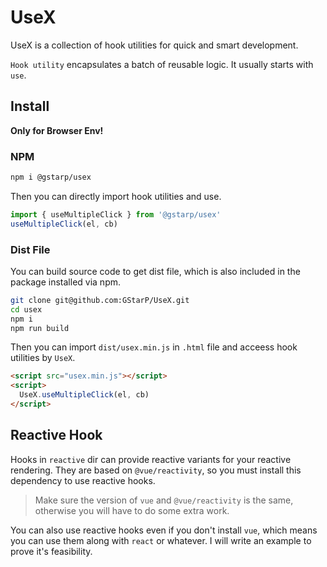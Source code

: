 # UseX

UseX is a collection of hook utilities for quick and smart development.

`Hook utility` encapsulates a batch of reusable logic. It usually starts with `use`.

## Install

**Only for Browser Env!**

### NPM

```bash
npm i @gstarp/usex
```

Then you can directly import hook utilities and use.

```js
import { useMultipleClick } from '@gstarp/usex'
useMultipleClick(el, cb)
```

### Dist File

You can build source code to get dist file, which is also included in the package installed via npm.

```bash
git clone git@github.com:GStarP/UseX.git
cd usex
npm i
npm run build
```

Then you can import `dist/usex.min.js` in `.html` file and acceess hook utilities by `UseX`.

```html
<script src="usex.min.js"></script>
<script>
  UseX.useMultipleClick(el, cb)
</script>
```

## Reactive Hook

Hooks in `reactive` dir can provide reactive variants for your reactive rendering. They are based on `@vue/reactivity`, so you must install this dependency to use reactive hooks.

> Make sure the version of `vue` and `@vue/reactivity` is the same, otherwise you will have to do some extra work.

You can also use reactive hooks even if you don't install `vue`, which means you can use them along with `react` or whatever. I will write an example to prove it's feasibility.
